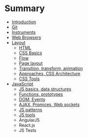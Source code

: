 # Summary

* [Introduction](README.md)
* [Git](git.md)
* [Instruments](instruments.md)
* [Web Browsers](web_browsers.md)
* [Layout](layout.md)
   * [HTML](html.md)
   * [CSS Basics](css_basics.md)
   * [Flow](flow.md)
   * [Page layout](page_layout.md)
   * [Transition, transform, animation](transition_transform_animation.md)
   * [Approaches, CSS Architecture](approaches_css_architecture.md)
   * [CSS Tools](css_tools.md)
* [JavaScript](javascript.md)
   * [JS basics, data structures](js_basics_data_structures.md)
   * [Functions, prototypes](functions_prototypes.md)
   * [DOM, Events](dom_events.md)
   * [AJAX, Promices, Web sockets](ajax_promices_web_sockets.md)
   * [JS patterns](js_patterns.md)
   * [JS tools](js_tools.md)
   * AngularJS
   * React.js
   * JS Tests


